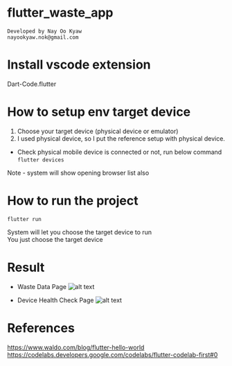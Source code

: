 # flutter_waste_app
    Developed by Nay Oo Kyaw
    nayookyaw.nok@gmail.com

# Install vscode extension
Dart-Code.flutter

# How to setup env target device
1. Choose your target device (physical device or emulator)
2. I used physical device, so I put the reference setup with physical device.

* Check physical mobile device is connected or not, run below command <br>
`flutter devices`

Note - system will show opening browser list also <br>

# How to run the project
`flutter run`

System will let you choose the target device to run <br>
You just choose the target device <br>

# Result

* Waste Data Page
![alt text](./screenshots/waste-data-home.png)

* Device Health Check Page
![alt text](./screenshots/device-check-modal.png)

# References
https://www.waldo.com/blog/flutter-hello-world <br>
https://codelabs.developers.google.com/codelabs/flutter-codelab-first#0 <br>
